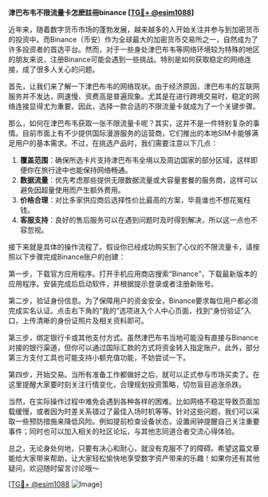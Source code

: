**津巴布韦不限流量卡怎麽註冊binance [[TG💪+ @esim1088](https://t.me/s/esim1088)]**

近年来，随着数字货币市场的蓬勃发展，越来越多的人开始关注并参与到加密货币的投资中。而Binance（币安）作为全球最大的加密货币交易所之一，自然成为了许多投资者的首选平台。然而，对于一些身处津巴布韦等网络环境较为特殊的地区的朋友来说，注册Binance可能会遇到一些挑战。特别是如何获取稳定的网络连接，成了很多人关心的问题。

首先，让我们来了解一下津巴布韦的网络现状。由于经济原因，津巴布韦的互联网服务并不发达，网速慢、资费高是普遍现象。尤其是在进行跨境交易时，稳定的网络连接显得尤为重要。因此，选择一款合适的不限流量卡就成为了一个关键步骤。

那么，如何在津巴布韦获取一张不限流量卡呢？其实，这并不是一件特别复杂的事情。目前市面上有不少提供国际漫游服务的运营商，它们推出的本地SIM卡能够满足用户的基本需求。不过，在挑选产品时，我们需要注意以下几点：

1. **覆盖范围**：确保所选卡片支持津巴布韦全境以及周边国家的部分区域，这样即便你在旅行途中也能保持网络畅通。
2. **数据流量**：优先考虑那些提供无限数据流量或大容量套餐的服务商，这样可以避免因超量使用而产生额外费用。
3. **价格合理**：对比多家供应商后选择性价比最高的方案，毕竟谁也不想花冤枉钱。
4. **客服支持**：良好的售后服务可以在遇到问题时及时得到解决，所以这一点也不容忽视。

接下来就是具体的操作流程了。假设你已经成功购买到了心仪的不限流量卡，请按照以下步骤完成Binance账户的创建：

第一步，下载官方应用程序。打开手机应用商店搜索“Binance”，下载最新版本的应用程序。安装完成后启动软件，并根据提示登录或者注册新账号。

第二步，验证身份信息。为了保障用户的资金安全，Binance要求每位用户都必须完成实名认证。点击右下角的“我的”选项进入个人中心页面，找到“身份验证”入口，上传清晰的身份证照片及相关资料即可。

第三步，绑定银行卡或其他支付方式。虽然津巴布韦当地可能没有直接与Binance对接的银行渠道，但你可以通过国际汇款的方式将资金转入指定账户。此外，部分第三方支付工具也可能支持小额充值功能，不妨尝试一下。

第四步，开始交易。当所有准备工作都做好之后，就可以正式参与市场买卖了。在这里提醒大家要时刻关注行情变化，合理规划投资策略，切勿盲目追涨杀跌。

当然，在实际操作过程中难免会遇到各种各样的困难。比如网络不稳定导致页面加载缓慢，或者因为时差关系错过了最佳入场时机等等。针对这些问题，我们可以采取一些预防措施来降低风险。例如提前检查设备状态，设置闹钟提醒自己关注重要事件；同时也可以加入相关的社区论坛，与其他志同道合者交流心得体验。

总之，无论身处何地，只要有决心和耐心，就没有克服不了的障碍。希望这篇文章能给大家带来帮助，让大家轻松愉快地享受数字资产带来的乐趣！如果你还有其他疑问，欢迎随时留言讨论哦～

[[TG💪+ @esim1088](https://t.me/s/esim1088) ![Image](https://i.postimg.cc/4NQfJmqS/Snipaste-2025-05-13-00-14-12.png)]